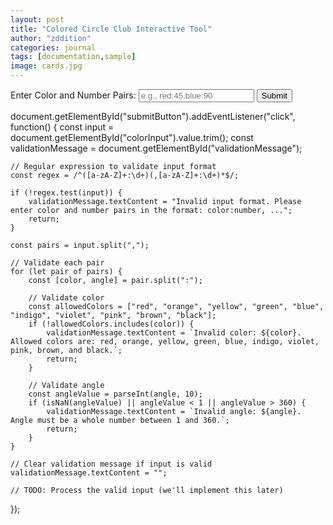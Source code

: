 ```yaml
---
layout: post
title: "Colored Circle Club Interactive Tool"
author: "zddition"
categories: journal
tags: [documentation,sample]
image: cards.jpg
---
```

<!-- Input Section -->
<div id="input-section">
    <label for="colorInput">Enter Color and Number Pairs:</label>
    <input type="text" id="colorInput" placeholder="e.g., red:45,blue:90" />
    <button id="submitButton">Submit</button>
    <div id="validationMessage" style="color: red;"></div>
</div>



document.getElementById("submitButton").addEventListener("click", function() {
    const input = document.getElementById("colorInput").value.trim();
    const validationMessage = document.getElementById("validationMessage");

    // Regular expression to validate input format
    const regex = /^([a-zA-Z]+:\d+)(,[a-zA-Z]+:\d+)*$/;

    if (!regex.test(input)) {
        validationMessage.textContent = "Invalid input format. Please enter color and number pairs in the format: color:number, ...";
        return;
    }

    const pairs = input.split(",");
    
    // Validate each pair
    for (let pair of pairs) {
        const [color, angle] = pair.split(":");
        
        // Validate color
        const allowedColors = ["red", "orange", "yellow", "green", "blue", "indigo", "violet", "pink", "brown", "black"];
        if (!allowedColors.includes(color)) {
            validationMessage.textContent = `Invalid color: ${color}. Allowed colors are: red, orange, yellow, green, blue, indigo, violet, pink, brown, and black.`;
            return;
        }

        // Validate angle
        const angleValue = parseInt(angle, 10);
        if (isNaN(angleValue) || angleValue < 1 || angleValue > 360) {
            validationMessage.textContent = `Invalid angle: ${angle}. Angle must be a whole number between 1 and 360.`;
            return;
        }
    }

    // Clear validation message if input is valid
    validationMessage.textContent = "";

    // TODO: Process the valid input (we'll implement this later)
});
